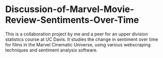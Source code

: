 # Discussion-of-Marvel-Movie-Review-Sentiments-Over-Time

This is a collaboration project by me and a peer for an upper division statistics course at UC Davis. It studies the change in sentiment over time for films in the Marvel Cinematic Universe, using various webscraping techniques and sentiment analysis software.
